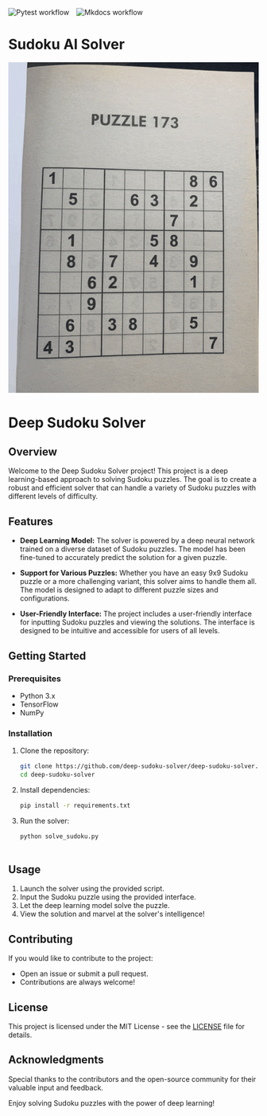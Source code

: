 ![Pytest workflow](https://github.com/sayandeep02/deep-sudoku-solver/actions/workflows/.github/workflows/pytest.yml/badge.svg) &ensp; ![Mkdocs workflow](https://github.com/sayandeep02/deep-sudoku-solver/actions/workflows/.github/workflows/docs.yml/badge.svg)
# Sudoku AI Solver

<p align='center'>
    <img src='docs/images/sudoku-ai-solver.gif'>
</p>

<!-- ## Docker container

The main Jupyter notebook, `sudoku_puzzle_extractor.ipynb`, and relevant files needed for this project can be run in a Docker container. 

First pull the image (with a compressed size of 1.93 GB) from the Docker Hub repository:
```
docker pull thenoobinventor/sudoku-ai-solver:latest
```

Then run a container (choose a name for it) based on the image:

```
docker run -it --rm -p 8890:8890 --name container_name thenoobinventor/sudoku-ai-solver:latest
```

The documentation for this project can be found [here](https://TheNoobInventor.github.io/sudoku-ai-solver/). -->


# Deep Sudoku Solver

## Overview

Welcome to the Deep Sudoku Solver project! This project is a deep learning-based approach to solving Sudoku puzzles. The goal is to create a robust and efficient solver that can handle a variety of Sudoku puzzles with different levels of difficulty.

## Features

- **Deep Learning Model:** The solver is powered by a deep neural network trained on a diverse dataset of Sudoku puzzles. The model has been fine-tuned to accurately predict the solution for a given puzzle.

- **Support for Various Puzzles:** Whether you have an easy 9x9 Sudoku puzzle or a more challenging variant, this solver aims to handle them all. The model is designed to adapt to different puzzle sizes and configurations.

- **User-Friendly Interface:** The project includes a user-friendly interface for inputting Sudoku puzzles and viewing the solutions. The interface is designed to be intuitive and accessible for users of all levels.

## Getting Started

### Prerequisites

- Python 3.x
- TensorFlow
- NumPy

### Installation

1. Clone the repository:

   ```bash
   git clone https://github.com/deep-sudoku-solver/deep-sudoku-solver.git
   cd deep-sudoku-solver
2. Install dependencies:

    ```bash
    pip install -r requirements.txt
3. Run the solver:

    ```bash
    python solve_sudoku.py



## Usage

1. Launch the solver using the provided script.
2. Input the Sudoku puzzle using the provided interface.
3. Let the deep learning model solve the puzzle.
4. View the solution and marvel at the solver's intelligence!

## Contributing

If you would like to contribute to the project:
- Open an issue or submit a pull request.
- Contributions are always welcome!

## License

This project is licensed under the MIT License - see the [LICENSE](LICENSE) file for details.

## Acknowledgments

Special thanks to the contributors and the open-source community for their valuable input and feedback.

Enjoy solving Sudoku puzzles with the power of deep learning!
